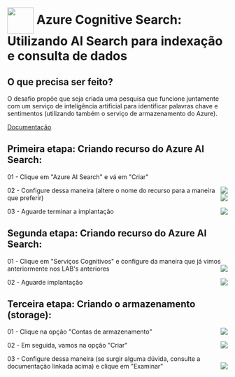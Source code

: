 <h1>
    <a href="https://web.dio.me/track/microsoft-azure-ai-fundamentals?page=1&search=&tab=path/">
     <img align="center" width="60px" src="https://hermes.dio.me/tracks/4d998d5c-36c1-497b-8da0-8db465c820eb.png"></a>
    <span> Azure Cognitive Search: Utilizando AI Search para indexação e consulta de dados</span>
</h1>

## O que precisa ser feito?

O desafio propõe que seja criada uma pesquisa que funcione juntamente com um serviço de inteligência artificial para identificar palavras chave e sentimentos (utilizando também o serviço de armazenamento do Azure).

[Documentação](https://microsoftlearning.github.io/mslearn-ai-fundamentals/Instructions/Labs/11-ai-search.html)

## Primeira etapa: Criando recurso do Azure AI Search:   

01 - Clique em "Azure AI Search" e vá em "Criar"

<img align="right" src="https://github.com/miguelfmds/bootcamp-microsoft-azure-ai-fundamentals/assets/157380435/b54ccba1-e01c-4e90-84ea-c19cb2e80423" width=""/> 

02 - Configure dessa maneira (altere o nome do recurso para a maneira que preferir)
<img align="right" src="https://github.com/miguelfmds/bootcamp-microsoft-azure-ai-fundamentals/assets/157380435/dd738a26-9e91-496a-97c3-475ffeb87ccb" width=""/> 

03 - Aguarde terminar a implantação
<img align="right" src="https://github.com/miguelfmds/bootcamp-microsoft-azure-ai-fundamentals/assets/157380435/333e8d97-a3d7-4b53-807b-b5b7ba89ed56" width=""/> 

## Segunda etapa: Criando recurso do Azure AI Search:  

01 - Clique em "Serviços Cognitivos" e configure da maneira que já vimos anteriormente nos LAB's anteriores
<img align="right" src="https://github.com/miguelfmds/bootcamp-microsoft-azure-ai-fundamentals/assets/157380435/cce227fd-028c-4073-9e28-a8817d606fe9" width=""/>

02 - Aguarde implantação
<img align="right" src="https://github.com/miguelfmds/bootcamp-microsoft-azure-ai-fundamentals/assets/157380435/333a1f5b-6581-45c4-a554-863aa6cc1a7d" width=""/>

## Terceira etapa: Criando o armazenamento (storage):  

01 - Clique na opção "Contas de armazenamento"
<img align="right" src="https://github.com/miguelfmds/bootcamp-microsoft-azure-ai-fundamentals/assets/157380435/fa3c11b7-0730-4820-852d-1c85115b04ec" width=""/>

02 - Em seguida, vamos na opção "Criar"
<img align="right" src="https://github.com/miguelfmds/bootcamp-microsoft-azure-ai-fundamentals/assets/157380435/9ccc0d95-ecef-4cbc-bbe2-4eb1c692decf" width=""/>

03 - Configure dessa maneira (se surgir alguma dúvida, consulte a documentação linkada acima) e clique em "Examinar"
<img align="right" src="https://github.com/miguelfmds/bootcamp-microsoft-azure-ai-fundamentals/assets/157380435/ce56441c-aeb2-4236-a351-155a191696f0" width=""/>
